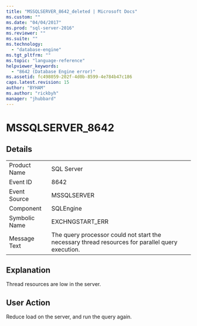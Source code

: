 ```yaml
---
title: "MSSQLSERVER_8642_deleted | Microsoft Docs"
ms.custom: ""
ms.date: "04/04/2017"
ms.prod: "sql-server-2016"
ms.reviewer: ""
ms.suite: ""
ms.technology: 
  - "database-engine"
ms.tgt_pltfrm: ""
ms.topic: "language-reference"
helpviewer_keywords: 
  - "8642 (Database Engine error)"
ms.assetid: fc498059-202f-4d0b-8599-4e784b47c186
caps.latest.revision: 15
author: "BYHAM"
ms.author: "rickbyh"
manager: "jhubbard"
---
```

# MSSQLSERVER_8642
  
## Details  
  
|||  
|-|-|  
|Product Name|SQL Server|  
|Event ID|8642|  
|Event Source|MSSQLSERVER|  
|Component|SQLEngine|  
|Symbolic Name|EXCHNGSTART_ERR|  
|Message Text|The query processor could not start the necessary thread resources for parallel query execution.|  
  
## Explanation  
Thread resources are low in the server.  
  
## User Action  
Reduce load on the server, and run the query again.  
  
